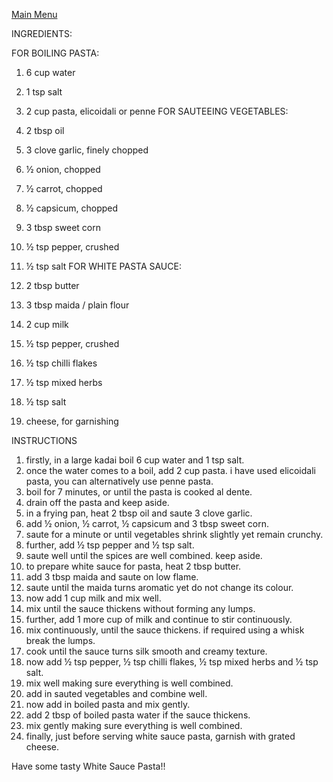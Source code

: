 [Main Menu](MainPage.md)

INGREDIENTS:

FOR BOILING PASTA:

1. 6 cup water
2. 1 tsp salt
3. 2 cup pasta, elicoidali or penne
FOR SAUTEEING VEGETABLES:

1. 2 tbsp oil
2. 3 clove garlic, finely chopped
3. ½ onion, chopped
4. ½ carrot, chopped
5. ½ capsicum, chopped
6. 3 tbsp sweet corn
7. ½ tsp pepper, crushed
8. ½ tsp salt
FOR WHITE PASTA SAUCE:

1. 2 tbsp butter
2. 3 tbsp maida / plain flour
3. 2 cup milk
4. ½ tsp pepper, crushed
5. ½ tsp chilli flakes
6. ½ tsp mixed herbs
7. ½ tsp salt
8. cheese, for garnishing

INSTRUCTIONS

1. firstly, in a large kadai boil 6 cup water and 1 tsp salt.
2. once the water comes to a boil, add 2 cup pasta. i have used elicoidali pasta, you can alternatively use penne pasta.
3. boil for 7 minutes, or until the pasta is cooked al dente.
4. drain off the pasta and keep aside.
5. in a frying pan, heat 2 tbsp oil and saute 3 clove garlic.
6. add ½ onion, ½ carrot, ½ capsicum and 3 tbsp sweet corn.
7. saute for a minute or until vegetables shrink slightly yet remain crunchy.
8. further, add ½ tsp pepper and ½ tsp salt.
9. saute well until the spices are well combined. keep aside.
10. to prepare white sauce for pasta, heat 2 tbsp butter.
11. add 3 tbsp maida and saute on low flame.
12. saute until the maida turns aromatic yet do not change its colour.
13. now add 1 cup milk and mix well.
14. mix until the sauce thickens without forming any lumps.
15. further, add 1 more cup of milk and continue to stir continuously.
16. mix continuously, until the sauce thickens. if required using a whisk break the lumps.
17. cook until the sauce turns silk smooth and creamy texture.
18. now add ½ tsp pepper, ½ tsp chilli flakes, ½ tsp mixed herbs and ½ tsp salt.
19. mix well making sure everything is well combined.
20. add in sauted vegetables and combine well.
21. now add in boiled pasta and mix gently.
22. add 2 tbsp of boiled pasta water if the sauce thickens.
23. mix gently making sure everything is well combined.
24. finally, just before serving white sauce pasta, garnish with grated cheese.

Have some tasty White Sauce Pasta!!
